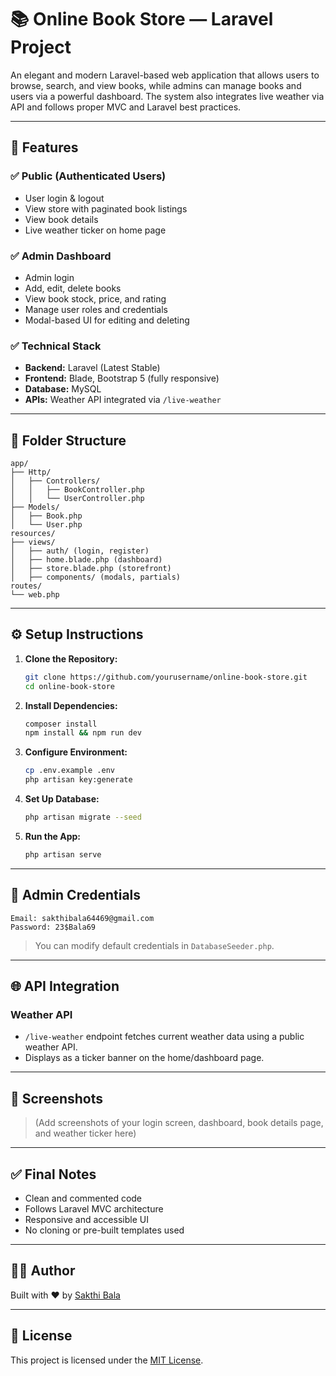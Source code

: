 # 📚 Online Book Store — Laravel Project

An elegant and modern Laravel-based web application that allows users to browse, search, and view books, while admins can manage books and users via a powerful dashboard. The system also integrates live weather via API and follows proper MVC and Laravel best practices.

---

## 🚀 Features

### ✅ Public (Authenticated Users)
- User login & logout
- View store with paginated book listings
- View book details
- Live weather ticker on home page

### ✅ Admin Dashboard
- Admin login
- Add, edit, delete books
- View book stock, price, and rating
- Manage user roles and credentials
- Modal-based UI for editing and deleting

### ✅ Technical Stack
- **Backend:** Laravel (Latest Stable)
- **Frontend:** Blade, Bootstrap 5 (fully responsive)
- **Database:** MySQL
- **APIs:** Weather API integrated via `/live-weather`

---

## 📂 Folder Structure

```plaintext
app/
├── Http/
│   ├── Controllers/
│   │   ├── BookController.php
│   │   └── UserController.php
├── Models/
│   ├── Book.php
│   └── User.php
resources/
├── views/
│   ├── auth/ (login, register)
│   ├── home.blade.php (dashboard)
│   ├── store.blade.php (storefront)
│   ├── components/ (modals, partials)
routes/
└── web.php
```

---

## ⚙️ Setup Instructions

1. **Clone the Repository:**
   ```bash
   git clone https://github.com/yourusername/online-book-store.git
   cd online-book-store
   ```

2. **Install Dependencies:**
   ```bash
   composer install
   npm install && npm run dev
   ```

3. **Configure Environment:**
   ```bash
   cp .env.example .env
   php artisan key:generate
   ```

4. **Set Up Database:**
   ```bash
   php artisan migrate --seed
   ```

5. **Run the App:**
   ```bash
   php artisan serve
   ```

---

## 🔐 Admin Credentials

```plaintext
Email: sakthibala64469@gmail.com
Password: 23$Bala69
```

> You can modify default credentials in `DatabaseSeeder.php`.

---

## 🌐 API Integration

### Weather API
- `/live-weather` endpoint fetches current weather data using a public weather API.
- Displays as a ticker banner on the home/dashboard page.

---

## 📸 Screenshots

> (Add screenshots of your login screen, dashboard, book details page, and weather ticker here)

---

## ✅ Final Notes

- Clean and commented code
- Follows Laravel MVC architecture
- Responsive and accessible UI
- No cloning or pre-built templates used

---

## 🧑‍💻 Author

Built with ❤️ by [Sakthi Bala](https://github.com/Sakthi-Maan)

---

## 📜 License

This project is licensed under the [MIT License](LICENSE).
